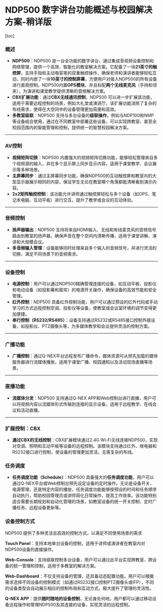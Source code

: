 # NDP500 数字讲台功能概述与校园解决方案-稍详版

[toc]

### **概述**

- **NDP500**：NDP500 是一台全功能的数字讲台，通过集成音视频设备控制和网络管理，提供一个高效、智能化的教室解决方案。它配备了一块**21英寸的触控屏**，支持手指和主动电容笔的双重触控操作，确保老师和演讲者能够轻松互动，同时内嵌了一块**10英寸的控制屏幕**，方便用户对接入NDP500的所有设备进行直观控制。NDP500内置**OPS模块**，并且标配**两个无线麦克风**（手持和领夹），为演讲和课堂教学提供清晰的音频解决方案。
- **CBX扩展功能**：通过**CBX无线通讯控制**，NDP500 可以进一步扩展其功能，适用于需要远程控制的场景，例如大礼堂或演讲厅。该扩展功能消除了复杂的布线需求，使得在大空间中的设备管理更加简便和高效。
- **多教室级联**：NDP500 支持与多台设备的**级联操作**，例如与NDP100和NMP等设备结合使用，通过在不同教室中部署这些设备，可以实现跨教室、甚至全校园范围内的智能管理和控制，提供统一的智慧校园解决方案。

------

### **AV控制**

- **视频矩阵切换**：NDP500 内置强大的视频矩阵切换功能，能够轻松管理来自多个视频源的输入，并在多个显示屏上同步显示内容，适用于课堂教学、会议展示等多种场景。
- **主屏幕同步**：通过主屏幕同步功能，确保NDP500的互动触控屏和教室内的大型显示器展示相同的内容，保证学生无论在教室哪个角落都能清晰看到演示内容。
- **2x2矩阵触控控制**：该功能允许讲师通过触控屏轻松与多个设备（如OPS、笔记本电脑、互动平板）进行交互，提升了教学或会议的互动体验。

------

### **音频控制**

- **扬声器输出**：NDP500 支持将来自HDMI输入、无线和有线麦克风的音频信号路由到教室的扬声器，确保声音在整个空间内清晰传播，适用于课堂讲解、演讲和大规模会议。
- **多音频输入管理**：设备能够同时处理来自多个输入的音频信号，并进行灵活的切换，满足不同场景下的音频需求。

------

### **设备控制**

- **电源控制**：用户可以通过NDP500精确管理连接的设备，如互动平板、投影仪和电动设备（如投影幕和窗帘）的电源开关操作，确保设备的高效节能和安全管理。
- **红外控制**：NDP500 具备红外控制功能，用户可以通过预设的红外代码或手动学习的方式远程控制空调、投影仪等设备，使教室或会议室环境的调节变得更加便捷。
- **串行控制（RS232/RS485）**：设备支持通过RS232或RS485接口控制外接设备，如投影仪、PTZ摄像头等，为多媒体教学和会议提供灵活的控制方案。

------

### **广播功能**

- **广播控制**：通过Q-NEX平台远程发布广播命令，媒体资源可从预先加载的媒体服务器进行流媒体播放，适用于课堂广播、校园通知以及活动现场直播等场景。

------

### **直播功能**

- **流媒体分发**：NDP500 支持通过Q-NEX APP和Web控制台进行直播，用户可以将视频内容以流媒体形式传输到连接的显示设备，适用于远程教学、在线会议和活动直播。

------

### **扩展控制：CBX**

- **通过CBX的无线控制**：CBX扩展模块通过2.4G Wi-Fi无线连接NDP500，实现对空调、照明和互动平板等设备的远程控制。该模块支持通过红外、继电器和RS232接口进行控制，使设备的管理更加灵活，无需复杂的布线。

### **任务调度**

- **任务调度功能（Schedule）**：NDP500 具备强大的**任务调度功能**，用户可以通过Q-NEX平台或Web控制台预先设定设备的定时操作。无论是设备开关、电源管理，还是特定内容的播放，任务调度功能能够按预设的时间和任务顺序自动执行，帮助校园管理员或讲师简化日常操作，提高工作效率。该功能特别适合需要长期规划和自动化管理的场景，如教室设备的统一开关控制、定时广播任务、远程设备更新等。

### **设备控制方式**

NDP500 提供了多种灵活且高效的控制方式，以满足不同使用场景的需求

**Touch Panel**：支持本地单台设备的控制，适用于讲师或演讲者在教室内对NDP500设备的直接操作。

**Web-Console**：支持级联控制多台设备，用户可以通过此平台实现跨教室、跨设备的统一管理和控制，适用于多教室的解决方案。

**Web-Dashboard**：不仅支持设备的管理，还具备动态配置功能。用户可以根据需求选择不同设备的控制模式（如通过RS232接口控制PTZ摄像头或IFP），不同的设备类型会自动展示相应的控制布局和互动方式，极大提升了管理的灵活性。

**Q-NEX APP**：提供**随时随地的设备控制**，无论身处何地，用户都可以通过移动设备远程操作和管理NDP500及其连接的设备，实现灵活的远程控制。
